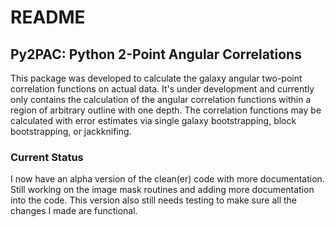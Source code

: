 # README #

## Py2PAC: Python 2-Point Angular Correlations  ##

This package was developed to calculate the galaxy angular two-point correlation functions on actual data.  It's under development and currently only contains the calculation of the angular correlation functions within a region of arbitrary outline with one depth.  The correlation functions may be calculated with error estimates via single galaxy bootstrapping, block bootstrapping, or jackknifing.  

### Current Status ###
I now have an alpha version of the clean(er) code with more documentation.  Still working on the image mask routines and adding more documentation into the code.  This version also still needs testing to make sure all the changes I made are functional.